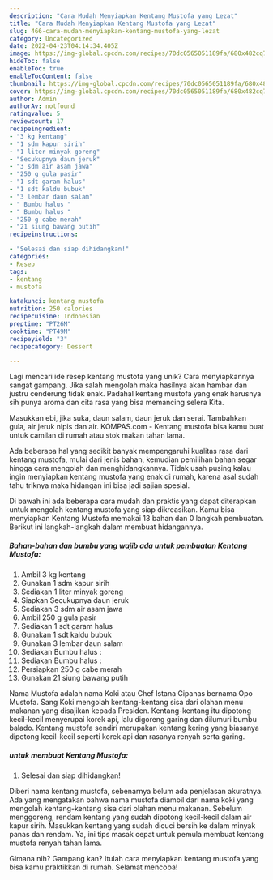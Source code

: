 ```yaml
---
description: "Cara Mudah Menyiapkan Kentang Mustofa yang Lezat"
title: "Cara Mudah Menyiapkan Kentang Mustofa yang Lezat"
slug: 466-cara-mudah-menyiapkan-kentang-mustofa-yang-lezat
category: Uncategorized
date: 2022-04-23T04:14:34.405Z
image: https://img-global.cpcdn.com/recipes/70dc0565051189fa/680x482cq70/kentang-mustofa-foto-resep-utama.jpg
hideToc: false
enableToc: true
enableTocContent: false
thumbnail: https://img-global.cpcdn.com/recipes/70dc0565051189fa/680x482cq70/kentang-mustofa-foto-resep-utama.jpg
cover: https://img-global.cpcdn.com/recipes/70dc0565051189fa/680x482cq70/kentang-mustofa-foto-resep-utama.jpg
author: Admin
authorAv: notfound
ratingvalue: 5
reviewcount: 17
recipeingredient:
- "3 kg kentang"
- "1 sdm kapur sirih"
- "1 liter minyak goreng"
- "Secukupnya daun jeruk"
- "3 sdm air asam jawa"
- "250 g gula pasir"
- "1 sdt garam halus"
- "1 sdt kaldu bubuk"
- "3 lembar daun salam"
- " Bumbu halus "
- " Bumbu halus "
- "250 g cabe merah"
- "21 siung bawang putih"
recipeinstructions:

- "Selesai dan siap dihidangkan!"
categories:
- Resep
tags:
- kentang
- mustofa

katakunci: kentang mustofa 
nutrition: 250 calories
recipecuisine: Indonesian
preptime: "PT26M"
cooktime: "PT49M"
recipeyield: "3"
recipecategory: Dessert

---
```





Lagi mencari ide resep kentang mustofa yang unik? Cara menyiapkannya sangat gampang. Jika salah mengolah maka hasilnya akan hambar dan justru cenderung tidak enak. Padahal kentang mustofa yang enak harusnya sih punya aroma dan cita rasa yang bisa memancing selera Kita.





Masukkan ebi, jika suka, daun salam, daun jeruk dan serai. Tambahkan gula, air jeruk nipis dan air. KOMPAS.com - Kentang mustofa bisa kamu buat untuk camilan di rumah atau stok makan tahan lama.

Ada beberapa hal yang sedikit banyak mempengaruhi kualitas rasa dari kentang mustofa, mulai dari jenis bahan, kemudian pemilihan bahan segar hingga cara mengolah dan menghidangkannya. Tidak usah pusing kalau ingin menyiapkan kentang mustofa yang enak di rumah, karena asal sudah tahu triknya maka hidangan ini bisa jadi sajian spesial.






Di bawah ini ada beberapa cara mudah dan praktis yang dapat diterapkan untuk mengolah kentang mustofa yang siap dikreasikan. Kamu bisa menyiapkan Kentang Mustofa memakai 13 bahan dan 0 langkah pembuatan. Berikut ini langkah-langkah dalam membuat hidangannya.

<!--inarticleads1-->

##### Bahan-bahan dan bumbu yang wajib ada untuk pembuatan Kentang Mustofa:

1. Ambil 3 kg kentang
1. Gunakan 1 sdm kapur sirih
1. Sediakan 1 liter minyak goreng
1. Siapkan Secukupnya daun jeruk
1. Sediakan 3 sdm air asam jawa
1. Ambil 250 g gula pasir
1. Sediakan 1 sdt garam halus
1. Gunakan 1 sdt kaldu bubuk
1. Gunakan 3 lembar daun salam
1. Sediakan  Bumbu halus :
1. Sediakan  Bumbu halus :
1. Persiapkan 250 g cabe merah
1. Gunakan 21 siung bawang putih


Nama Mustofa adalah nama Koki atau Chef Istana Cipanas bernama Opo Mustofa. Sang Koki mengolah kentang-kentang sisa dari olahan menu makanan yang disajikan kepada Presiden. Kentang-kentang itu dipotong kecil-kecil menyerupai korek api, lalu digoreng garing dan dilumuri bumbu balado. Kentang mustofa sendiri merupakan kentang kering yang biasanya dipotong kecil-kecil seperti korek api dan rasanya renyah serta garing. 

<!--inarticleads2-->

#####  untuk membuat Kentang Mustofa:


1. Selesai dan siap dihidangkan!

Diberi nama kentang mustofa, sebenarnya belum ada penjelasan akuratnya. Ada yang mengatakan bahwa nama mustofa diambil dari nama koki yang mengolah kentang-kentang sisa dari olahan menu makanan. Sebelum menggoreng, rendam kentang yang sudah dipotong kecil-kecil dalam air kapur sirih. Masukkan kentang yang sudah dicuci bersih ke dalam minyak panas dan rendam. Ya, ini tips masak cepat untuk pemula membuat kentang mustofa renyah tahan lama. 

Gimana nih? Gampang kan? Itulah cara menyiapkan kentang mustofa yang bisa kamu praktikkan di rumah. Selamat mencoba!
